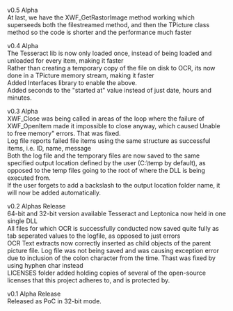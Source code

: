 v0.5 Alpha<br>
At last, we have the XWF_GetRastorImage method working which superseeds both the filestreamed method, and then the TPicture class method so the code is shorter and the performance much faster

v0.4 Alpha<br>
The Tesseract lib is now only loaded once, instead of being loaded and unloaded for every item, making it faster<br>
Rather than creating a temporary copy of the file on disk to OCR, its now done in a TPicture memory stream, making it faster<br>
Added Interfaces library to enable the above. <br>
Added seconds to the "started at" value instead of just date, hours and minutes. <br>

v0.3 Alpha<br>
XWF_Close was being called in areas of the loop where the failure of XWF_OpenItem made it impossible to close anyway, which caused Unable to free memory" errors. That was fixed. <br>
Log file reports failed file items using the same structure as successful items, i.e. ID, name, message<br>
Both the log file and the temporary files are now saved to the same specified output location defined by the user (C:\temp by default), as opposed to the temp files going to the root of where the DLL is being executed from.<br>
If the user forgets to add a backslash to the output location folder name, it will now be added automatically.  <br>

v0.2 Alphas Release<br>
64-bit and 32-bit version available
Tesseract and Leptonica now held in one single DLL<br>
All files for which OCR is successfully conducted now saved quite fully as tab seperated values to the logfile, as opposed to just errors<br>
OCR Text extracts now correctly inserted as child objects of the parent picture file. 
Log file was not being saved and was causing exception error due to inclusion of the colon character from the time. Thast was fixed by using hyphen char instead<br>
LICENSES folder added holding copies of several of the open-source licenses that this project adheres to, and is protected by. 

v0.1 Alpha Release<br>
Released as PoC in 32-bit mode.<br> 